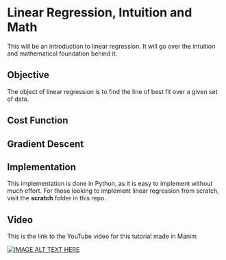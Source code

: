 # Linear Regression, Intuition and Math
This will be an introduction to linear regression. It will go over the intuition and mathematical foundation behind it.
## Objective
The object of linear regression is to find the line of best fit over a given set of data. 

## Cost Function

## Gradient Descent 

## Implementation 
This implementation is done in Python, as it is easy to implement without much effort. For those looking to implement linear regression from scratch, visit the **scratch** folder in this repo. 
## Video
This is the link to the YouTube video for this tutorial made in Manim

[![IMAGE ALT TEXT HERE](https://img.youtube.com/vi/3vl17ymkODg/0.jpg)](https://www.youtube.com/watch?v=3vl17ymkODg)
